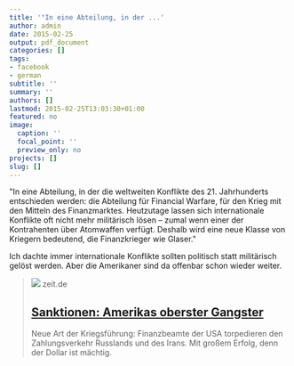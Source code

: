 ```yaml
---
title: '"In eine Abteilung, in der ...'
author: admin
date: 2015-02-25
output: pdf_document
categories: []
tags:
- facebook
- german
subtitle: ''
summary: ''
authors: []
lastmod: 2015-02-25T13:03:30+01:00
featured: no
image:
  caption: ''
  focal_point: ''
  preview_only: no
projects: []
slug: []
---
```

"In eine Abteilung, in der die weltweiten Konflikte des 21. Jahrhunderts entschieden werden: die Abteilung für Financial Warfare, für den Krieg mit den Mitteln des Finanzmarktes.
Heutzutage lassen sich internationale Konflikte oft nicht mehr militärisch lösen – zumal wenn einer der Kontrahenten über Atomwaffen verfügt. Deshalb wird eine neue Klasse von Kriegern bedeutend, die Finanzkrieger wie Glaser."

Ich dachte immer internationale Konflikte sollten politisch statt militärisch gelöst werden. Aber die Amerikaner sind da offenbar schon wieder weiter.
> [![](https://img.zeit.de/wirtschaft/geldanlage/2015-02/wall-street/wide__1300x731)](http://www.zeit.de/2014/44/financial-warfare-sanktionen-russland/komplettansicht)
> zeit.de
> ## [Sanktionen: Amerikas oberster Gangster](http://www.zeit.de/2014/44/financial-warfare-sanktionen-russland/komplettansicht)
>
>Neue Art der Kriegsführung: Finanzbeamte der USA torpedieren den Zahlungsverkehr Russlands und des Irans. Mit großem Erfolg, denn der Dollar ist mächtig.

